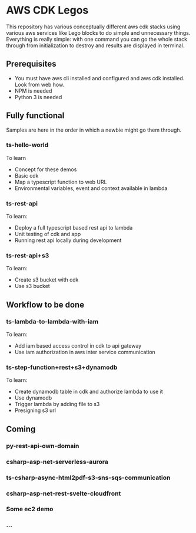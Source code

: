 # AWS CDK Legos

This repository has various conceptually different aws cdk stacks using various aws services like Lego blocks to do simple and unnecessary things. Everything is really simple: with one command you can go the whole stack through from initialization to destroy and results are displayed in terminal.

## Prerequisites

* You must have aws cli installed and configured and aws cdk installed. Look from web how. 
* NPM is needed
* Python 3 is needed

## Fully functional

Samples are here in the order in which a newbie might go them through.

### ts-hello-world

To learn
* Concept for these demos
* Basic cdk
* Map a typescript function to web URL
* Environmental variables, event and context available in lambda

### ts-rest-api

To learn: 
* Deploy a full typescript based rest api to lambda
* Unit testing of cdk and app
* Running rest api locally during development

### ts-rest-api+s3

To learn:
* Create s3 bucket with cdk
* Use s3 bucket

## Workflow to be done

### ts-lambda-to-lambda-with-iam

To learn:
* Add iam based access control in cdk to api gateway
* Use iam authorization in aws inter service communication

### ts-step-function+rest+s3+dynamodb

To learn:
* Create dynamodb table in cdk and authorize lambda to use it
* Use dynamodb
* Trigger lambda by adding file to s3
* Presigning s3 url

## Coming

### py-rest-api-own-domain

### csharp-asp-net-serverless-aurora

### ts-csharp-async-html2pdf-s3-sns-sqs-communication

### csharp-asp-net-rest-svelte-cloudfront

### Some ec2 demo

### ...